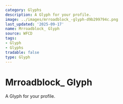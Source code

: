 ```yaml
---
category: Glyphs
description: A Glyph for your profile.
image: ../images/mrroadblock_-glyph-d9b299794c.png
last_updated: '2025-09-17'
name: Mrroadblock_ Glyph
source: WFCD
tags:
- Glyph
- Glyphs
tradable: false
type: Glyph
---
```


# Mrroadblock_ Glyph

A Glyph for your profile.

